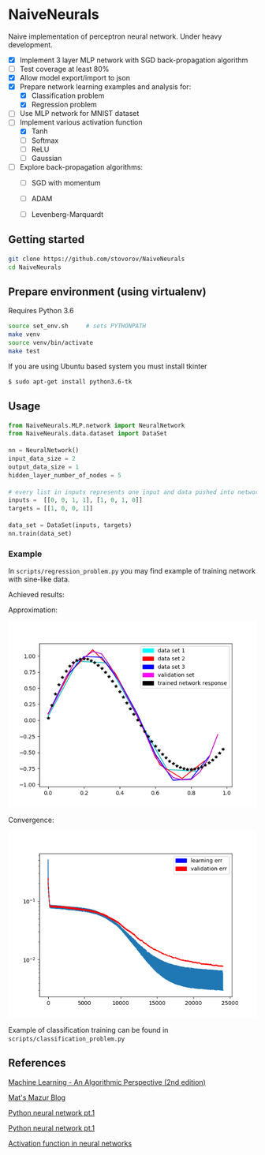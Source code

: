 NaiveNeurals
============

Naive implementation of perceptron neural network. Under heavy development.


- [X] Implement 3 layer MLP network with SGD back-propagation algorithm
- [ ] Test coverage at least 80%
- [X] Allow model export/import to json
- [X] Prepare network learning examples and analysis for:
    - [X] Classification problem
    - [X] Regression problem
- [ ] Use MLP network for MNIST dataset
- [ ] Implement various activation function
    - [x] Tanh
    - [ ] Softmax
    - [ ] ReLU
    - [ ] Gaussian
- [ ] Explore back-propagation algorithms:
    - [ ] SGD with momentum
    - [ ] ADAM
    - [ ] Levenberg-Marquardt



Getting started
---------------

```bash
git clone https://github.com/stovorov/NaiveNeurals
cd NaiveNeurals
```


Prepare environment (using virtualenv)
--------------------------------------

Requires Python 3.6

```bash
source set_env.sh     # sets PYTHONPATH
make venv
source venv/bin/activate
make test
```

If you are using Ubuntu based system you must install tkinter

```bash
$ sudo apt-get install python3.6-tk
```

Usage
-----

```python
from NaiveNeurals.MLP.network import NeuralNetwork
from NaiveNeurals.data.dataset import DataSet

nn = NeuralNetwork()
input_data_size = 2
output_data_size = 1
hidden_layer_number_of_nodes = 5

# every list in inputs represents one input and data pushed into network
inputs =  [[0, 0, 1, 1], [1, 0, 1, 0]]
targets = [[1, 0, 0, 1]]

data_set = DataSet(inputs, targets)
nn.train(data_set)
```

### Example

In ``scripts/regression_problem.py`` you may find example of training network with sine-like data.

Achieved results:

Approximation:

![Aproximation_sine](docs/graphs/sine_example.png)

Convergence:

![Convergence_sine](docs/graphs/sine_conv.png)

Example of classification training can be found in ``scripts/classification_problem.py``


References
----------

[Machine Learning - An Algorithmic Perspective (2nd edition)](https://www.amazon.com/Machine-Learning-Algorithmic-Perspective-Recognition/dp/1466583282/ref=dp_ob_title_bk)

[Mat's Mazur Blog](https://mattmazur.com/2015/03/17/a-step-by-step-backpropagation-example/)

[Python neural network pt.1](https://iamtrask.github.io/2015/07/12/basic-python-network/)

[Python neural network pt.1](https://iamtrask.github.io/2015/07/27/python-network-part2/)

[Activation function in neural networks](https://towardsdatascience.com/activation-functions-neural-networks-1cbd9f8d91d6)

